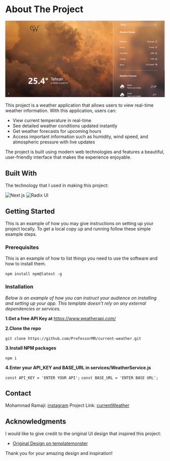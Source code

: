 # About The Project

![current-weather](./public/images/desktop-preview.png)

This project is a weather application that allows users to view real-time weather information. With this application, users can:

- View current temperature in real-time
- See detailed weather conditions updated instantly
- Get weather forecasts for upcoming hours
- Access important information such as humidity, wind speed, and atmospheric pressure with live updates

The project is built using modern web technologies and features a beautiful, user-friendly interface that makes the experience enjoyable.

## Built With

The technology that I used in making this project:

![Next js](https://img.shields.io/badge/next.js-000000?style=for-the-badge&logo=nextdotjs&logoColor=white)
![Radix UI](https://img.shields.io/badge/Radix_UI-161618?style=for-the-badge&logo=radixui&logoColor=white)

## Getting Started

This is an example of how you may give instructions on setting up your project locally. To get a local copy up and running follow these simple example steps.

### Prerequisites

This is an example of how to list things you need to use the software and how to install them.

`npm install npm@latest -g`

### Installation

_Below is an example of how you can instruct your audience on installing and setting up your app. This template doesn't rely on any external dependencies or services._

**1.Get a free API Key at** https://www.weatherapi.com/

**2.Clone the repo**

`git clone https://github.com/ProfessorMR/current-weather.git`

**3.Install NPM packages**

`npm i`

**4.Enter your API_KEY and BASE_URL in services/WeatherService.js**

`const API_KEY = 'ENTER YOUR API';`
`const BASE_URL = 'ENTER BASE URL';`

## Contact

Mohammad Ramaji: [instagram](https://instagram.com/mohammad._.rmj)
Project Link: [currentWeather](https://github.com/ProfessorMR/current-weather.git)

## Acknowledgments

I would like to give credit to the original UI design that inspired this project:

- [Original Design on templatemonster](https://weather-web-9uot.onrender.com/)

Thank you for your amazing design and inspiration!
